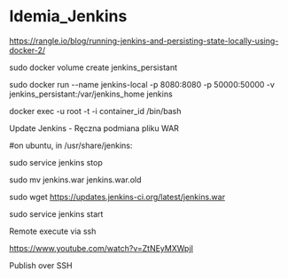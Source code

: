 # Idemia_Jenkins

https://rangle.io/blog/running-jenkins-and-persisting-state-locally-using-docker-2/

sudo docker volume create jenkins_persistant

sudo docker run --name jenkins-local -p 8080:8080 -p 50000:50000 -v jenkins_persistant:/var/jenkins_home jenkins

docker exec -u root -t -i container_id /bin/bash

Update Jenkins - Ręczna podmiana pliku WAR

#on ubuntu, in /usr/share/jenkins:

sudo service jenkins stop

sudo mv jenkins.war jenkins.war.old

sudo wget https://updates.jenkins-ci.org/latest/jenkins.war

sudo service jenkins start

Remote execute via ssh

https://www.youtube.com/watch?v=ZtNEyMXWpjI

Publish over SSH
